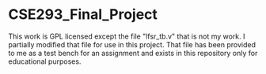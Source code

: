 # CSE293_Final_Project
 This work is GPL licensed except the file "lfsr_tb.v" that is not my work. I partially modified that file for use in this project. That file has been provided to me as a test bench for an assignment and exists in this repository only for educational purposes.

